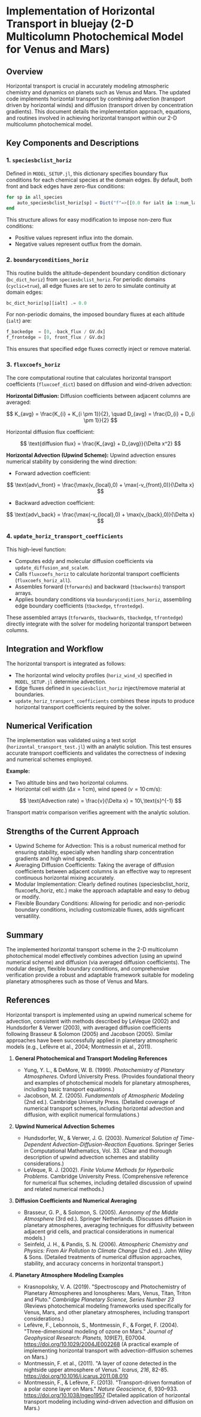 # Implementation of Horizontal Transport in bluejay (2-D Multicolumn Photochemical Model for Venus and Mars)

## Overview

Horizontal transport is crucial in accurately modeling atmospheric chemistry and dynamics on planets such as Venus and Mars. The updated code implements horizontal transport by combining advection (transport driven by horizontal winds) and diffusion (transport driven by concentration gradients). This document details the implementation approach, equations, and routines involved in achieving horizontal transport within our 2-D multicolumn photochemical model.

## Key Components and Descriptions

### 1. `speciesbclist_horiz`

Defined in `MODEL_SETUP.jl`, this dictionary specifies boundary flux conditions for each chemical species at the domain edges. By default, both front and back edges have zero-flux conditions:

```julia
for sp in all_species
    auto_speciesbclist_horiz[sp] = Dict("f"=>[[0.0 for ialt in 1:num_layers] for c in 1:2])
end
```

This structure allows for easy modification to impose non-zero flux conditions:

- Positive values represent influx into the domain.
- Negative values represent outflux from the domain.

### 2. `boundaryconditions_horiz`

This routine builds the altitude-dependent boundary condition dictionary (`bc_dict_horiz`) from `speciesbclist_horiz`. For periodic domains (`cyclic=true`), all edge fluxes are set to zero to simulate continuity at domain edges:

```julia
bc_dict_horiz[sp][ialt] .= 0.0
```

For non-periodic domains, the imposed boundary fluxes at each altitude (`ialt`) are:

```julia
f_backedge  = [0, -back_flux / GV.dx]
f_frontedge = [0, front_flux / GV.dx]
```

This ensures that specified edge fluxes correctly inject or remove material.

### 3. `fluxcoefs_horiz`

The core computational routine that calculates horizontal transport coefficients (`fluxcoef_dict`) based on diffusion and wind-driven advection:

**Horizontal Diffusion:** Diffusion coefficients between adjacent columns are averaged:

$$
K_{avg} = \frac{K_{i} + K_{i \pm 1}}{2}, \quad D_{avg} = \frac{D_{i} + D_{i \pm 1}}{2}
$$

Horizontal diffusion flux coefficient:

$$
\text{diffusion flux} = \frac{K_{avg} + D_{avg}}{\Delta x^2}
$$

**Horizontal Advection (Upwind Scheme):** Upwind advection ensures numerical stability by considering the wind direction:

- Forward advection coefficient:

$$
\text{adv\_front} = \frac{\max(v_{local},0) + \max(-v_{front},0)}{\Delta x}
$$

- Backward advection coefficient:

$$
\text{adv\_back} = \frac{\max(-v_{local},0) + \max(v_{back},0)}{\Delta x}
$$

### 4. `update_horiz_transport_coefficients`

This high-level function:

- Computes eddy and molecular diffusion coefficients via `update_diffusion_and_scaleH`.
- Calls `fluxcoefs_horiz` to calculate horizontal transport coefficients (`fluxcoefs_horiz_all`).
- Assembles forward (`tforwards`) and backward (`tbackwards`) transport arrays.
- Applies boundary conditions via `boundaryconditions_horiz`, assembling edge boundary coefficients (`tbackedge`, `tfrontedge`).

These assembled arrays (`tforwards`, `tbackwards`, `tbackedge`, `tfrontedge`) directly integrate with the solver for modeling horizontal transport between columns.

## Integration and Workflow

The horizontal transport is integrated as follows:

- The horizontal wind velocity profiles (`horiz_wind_v`) specified in `MODEL_SETUP.jl` determine advection.
- Edge fluxes defined in `speciesbclist_horiz` inject/remove material at boundaries.
- `update_horiz_transport_coefficients` combines these inputs to produce horizontal transport coefficients required by the solver.

## Numerical Verification

The implementation was validated using a test script (`horizontal_transport_test.jl`) with an analytic solution. This test ensures accurate transport coefficients and validates the correctness of indexing and numerical schemes employed.

**Example:**

- Two altitude bins and two horizontal columns.
- Horizontal cell width $(\Delta x = 1\,\text{cm})$, wind speed $(v = 10\,\text{cm/s})$:

$$
\text{Advection rate} = \frac{v}{\Delta x} = 10\,\text{s}^{-1}
$$

Transport matrix comparison verifies agreement with the analytic solution.

## Strengths of the Current Approach

- Upwind Scheme for Advection: This is a robust numerical method for ensuring stability, especially when handling sharp concentration gradients and high wind speeds.
- Averaging Diffusion Coefficients: Taking the average of diffusion coefficients between adjacent columns is an effective way to represent continuous horizontal mixing accurately.
- Modular Implementation: Clearly defined routines (speciesbclist_horiz, fluxcoefs_horiz, etc.) make the approach adaptable and easy to debug or modify.
- Flexible Boundary Conditions: Allowing for periodic and non-periodic boundary conditions, including customizable fluxes, adds significant versatility.

## Summary

The implemented horizontal transport scheme in the 2-D multicolumn photochemical model effectively combines advection (using an upwind numerical scheme) and diffusion (via averaged diffusion coefficients). The modular design, flexible boundary conditions, and comprehensive verification provide a robust and adaptable framework suitable for modeling planetary atmospheres such as those of Venus and Mars.

## References

Horizontal transport is implemented using an upwind numerical scheme for advection, consistent with methods described by LeVeque (2002) and Hundsdorfer & Verwer (2003), with averaged diffusion coefficients following Brasseur & Solomon (2005) and Jacobson (2005). Similar approaches have been successfully applied in planetary atmospheric models (e.g., Lefèvre et al., 2004; Montmessin et al., 2011).

1. **General Photochemical and Transport Modeling References**
   - Yung, Y. L., & DeMore, W. B. (1999). *Photochemistry of Planetary Atmospheres*. Oxford University Press. (Provides foundational theory and examples of photochemical models for planetary atmospheres, including basic transport equations.)
   - Jacobson, M. Z. (2005). *Fundamentals of Atmospheric Modeling* (2nd ed.). Cambridge University Press. (Detailed coverage of numerical transport schemes, including horizontal advection and diffusion, with explicit numerical formulations.)

2. **Upwind Numerical Advection Schemes**
   - Hundsdorfer, W., & Verwer, J. G. (2003). *Numerical Solution of Time-Dependent Advection-Diffusion-Reaction Equations*. Springer Series in Computational Mathematics, Vol. 33. (Clear and thorough description of upwind advection schemes and stability considerations.)
   - LeVeque, R. J. (2002). *Finite Volume Methods for Hyperbolic Problems*. Cambridge University Press. (Comprehensive reference for numerical flux schemes, including detailed discussion of upwind and related numerical methods.)

3. **Diffusion Coefficients and Numerical Averaging**
   - Brasseur, G. P., & Solomon, S. (2005). *Aeronomy of the Middle Atmosphere* (3rd ed.). Springer Netherlands. (Discusses diffusion in planetary atmospheres, averaging techniques for diffusivity between adjacent grid cells, and practical considerations in numerical models.)
   - Seinfeld, J. H., & Pandis, S. N. (2006). *Atmospheric Chemistry and Physics: From Air Pollution to Climate Change* (2nd ed.). John Wiley & Sons. (Detailed treatments of numerical diffusion approaches, stability, and accuracy concerns in horizontal transport.)

4. **Planetary Atmosphere Modeling Examples**
   - Krasnopolsky, V. A. (2019). "Spectroscopy and Photochemistry of Planetary Atmospheres and Ionospheres: Mars, Venus, Titan, Triton and Pluto." *Cambridge Planetary Science, Series Number 23* (Reviews photochemical modeling frameworks used specifically for Venus, Mars, and other planetary atmospheres, including transport considerations.)
   - Lefèvre, F., Lebonnois, S., Montmessin, F., & Forget, F. (2004). "Three-dimensional modeling of ozone on Mars." *Journal of Geophysical Research: Planets, 109*(E7), E07004. <https://doi.org/10.1029/2004JE002268> (A practical example of implementing horizontal transport with advection-diffusion schemes on Mars.)
   - Montmessin, F. et al., (2011). "A layer of ozone detected in the nightside upper atmosphere of Venus." *Icarus, 216*, 82-85. <https://doi.org/10.1016/j.icarus.2011.08.010>
   - Montmessin, F., & Lefèvre, F. (2013). "Transport-driven formation of a polar ozone layer on Mars." *Nature Geoscience, 6*, 930–933. <https://doi.org/10.1038/ngeo1957> (Detailed application of horizontal transport modeling including wind-driven advection and diffusion on Mars.)
